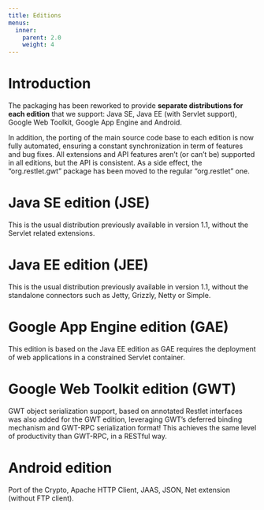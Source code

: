 ```yaml
---
title: Editions
menus:
  inner:
    parent: 2.0
    weight: 4
---
```

# Introduction

The packaging has been reworked to provide **separate distributions for each edition** that we support: Java SE, Java EE (with Servlet support), Google Web Toolkit, Google App Engine and Android.

In addition, the porting of the main source code base to each edition is now fully automated, ensuring a constant synchronization in term of features and bug fixes. All extensions and API features aren’t (or can’t be) supported in all editions, but the API is consistent. As a side effect, the “org.restlet.gwt” package has been moved to the regular
“org.restlet” one.

# Java SE edition (JSE)

This is the usual distribution previously available in version 1.1, without the Servlet related extensions.

# Java EE edition (JEE)

This is the usual distribution previously available in version 1.1, without the standalone connectors such as Jetty, Grizzly, Netty or Simple.

# Google App Engine edition (GAE)

This edition is based on the Java EE edition as GAE requires the deployment of web applications in a constrained Servlet container.

# Google Web Toolkit edition (GWT)

GWT object serialization support, based on annotated Restlet interfaces was also added for the GWT edition, leveraging GWT’s deferred binding mechanism and GWT-RPC serialization format! This achieves the same level of productivity than GWT-RPC, in a RESTful way.

# Android edition

Port of the Crypto, Apache HTTP Client, JAAS, JSON, Net extension (without FTP client).
